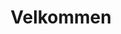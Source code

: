 ---
title: Velkommen

description: Behov for overnatting i Balestrand? Vi har nye, moderne leiligheter midt i Balestrand sentrum. Balkonger med fantastisk fjordutsikt. Lett tilkomst. Ferdig møblert, med fullt utstyrt kjøkken og bad. Perfekt for deg som ønsker mer frihet.

intro: Behov for overnatting i Balestrand? Vi har nye, moderne leiligheter midt i Balestrand sentrum. Balkonger med fantastisk fjordutsikt. Lett tilkomst. Ferdig møblert, med fullt utstyrt kjøkken og bad. Perfekt for deg som ønsker mer frihet.
intro_button: Vis alle leiligheter

images:
- /images/IMG_6391.jpeg
- /images/IMG_6373.jpeg
- /images/IMG_6377.jpeg
- /images/IMG_6248.jpg
- /images/jetski.jpg

items: 
- title: Utleie
  image: /images/IMG_9845-HDR-492x277.jpg
  desc: Vi har utleie av leiligheter og vannscooter midt i Balestrand sentrum. Perfekt for korte dagsturer i nærområdet.
  url: /utleie
  button: Mer informasjon

- title: Lokasjon
  image: /images/balestrand-492x277.jpg
  desc: Alle våre leiligheter ligger sentralt i Balestrand sentrum. Rolige omgivelser og med en fantastisk fjordutsikt. Med korte avstander til matbutikk, turistinformasjon og turmuligheter er dette et perfekt utgangspunkt for et lengre opphold.
  url: /lokasjon
  button: Mer informasjon

- title: Aktiviteter
  image: /images/IMG_6248-492x277.jpg
  desc: Balestrand har mye å tilby deg som besøkende. Enten du reiser alene, eller i gruppe. Her er alt fra kulturvandring langs sjøkanten til fjord safari, tett på omgivelsene. Reiselivsmuseum og mer. Møt lokale mennesker, fiskere eller kunstnere. Det er mye å velge mellom. 
  url: /aktiviteter
  button: Se aktiviteter i Balestrand

---
